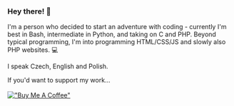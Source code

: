 ### Hey there! 👋

I'm a person who decided to start an adventure with coding - currently I'm best in Bash, intermediate in Python, and taking on C and PHP. Beyond typical programming, I'm into programming HTML/CSS/JS and slowly also PHP websites. 💻

I speak Czech, English and Polish.


If you'd want to support my work...
<br><br>
[!["Buy Me A Coffee"](https://www.buymeacoffee.com/assets/img/custom_images/orange_img.png)](https://www.buymeacoffee.com/pncmk3v7fm)
